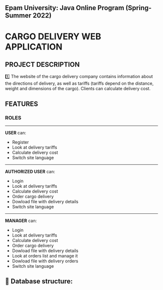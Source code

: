 ## Epam University: Java Online Program (Spring-Summer 2022)

# CARGO DELIVERY WEB APPLICATION

## PROJECT DESCRIPTION

:one: The website of the cargo delivery company contains information about the directions of
delivery, as well as tariffs (tariffs depend on the distance, weight and dimensions of the
cargo). Clients can calculate delivery cost.

## FEATURES

### ROLES
___
**USER** can:
* Register
* Look at delivery tariffs
* Calculate delivery cost
* Switch site language
___
**AUTHORIZED USER** can:
* Login
* Look at delivery tariffs
* Calculate delivery cost
* Order cargo delivery
* Dowload file with delivery details
* Switch site language
___
**MANAGER** can:
* Login
* Look at delivery tariffs
* Calculate delivery cost
* Order cargo delivery
* Dowload file with delivery details
* Look at orders list and manage it
* Dowload file with delivery orders
* Switch site language

## :page_facing_up: Database structure:
